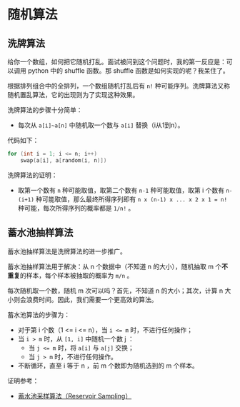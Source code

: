 # 随机算法

## 洗牌算法

给你一个数组，如何把它随机打乱。面试被问到这个问题时，我的第一反应是：可以调用 python 中的 shuffle 函数。那 shuffle 函数是如何实现的呢？我呆住了。

根据排列组合中的全排列，一个数组随机打乱后有 `n!` 种可能序列。洗牌算法又称随机置乱算法，它的出现则为了实现这种效果。

洗牌算法的步骤十分简单：

- 每次从 `a[i]~a[n]` 中随机取一个数与 `a[i]` 替换（i从1到n）。

代码如下：

```c++
for (int i = 1; i <= n; i++)
    swap(a[i], a[random(i, n)])
```

洗牌算法的证明：

- 取第一个数有 `n` 种可能取值，取第二个数有 `n-1` 种可能取值，取第 i 个数有 `n-(i+1)` 种可能取值，那么最终所得序列即有 `n x (n-1) x ... x 2 x 1 = n!` 种可能，每次所得序列的概率都是 `1/n!` 。

## 蓄水池抽样算法

蓄水池抽样算法是洗牌算法的进一步推广。

蓄水池抽样算法用于解决：从 n 个数据中（不知道 n 的大小），随机抽取 m 个**不重复**的样本，每个样本被抽取的概率为 `m/n` 。

每次随机取一个数，随机 m 次可以吗？首先，不知道 n 的大小；其次，计算 n 大小则会浪费时间。因此，我们需要一个更高效的算法。

蓄水池算法的步骤为：

- 对于第 i 个数（1 <= i <= n），当 `i <= m` 时，不进行任何操作；
- 当 `i > m` 时，从 `[1, i]` 中随机一个数 j ：
  - 当 `j <= m` 时，将 `a[i]` 与 `a[j]` 交换；
  - 当 `j > m` 时，不进行任何操作。
- 不断循环，直至 i 等于 n ，前 m 个数即为随机选到的 m 个样本。

证明参考：

- [蓄水池采样算法（Reservoir Sampling）](https://www.cnblogs.com/snowInPluto/p/5996269.html)
